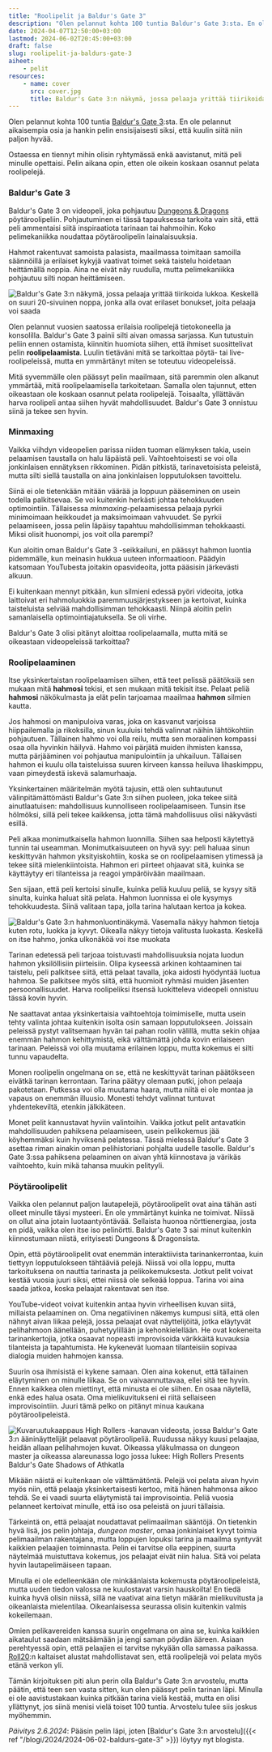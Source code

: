 ```yaml
---
title: "Roolipelit ja Baldur's Gate 3"
description: "Olen pelannut kohta 100 tuntia Baldur's Gate 3:sta. En ole pelannut aikaisempia osia ja hankin pelin ensisijaisesti siksi, että kuulin siitä niin paljon hyvää."
date: 2024-04-07T12:50:00+03:00
lastmod: 2024-06-02T20:45:00+03:00
draft: false
slug: roolipelit-ja-baldurs-gate-3
aiheet:
    - pelit
resources:
    - name: cover
      src: cover.jpg
      title: Baldur's Gate 3:n näkymä, jossa pelaaja yrittää tiirikoida lukkoa. Keskellä on suuri 20-sivuinen noppa, jonka alla ovat erilaset bonukset, joita pelaaja voi saada
---
```

Olen pelannut kohta 100 tuntia [Baldur's Gate 3](https://baldursgate3.game/):sta. En ole pelannut aikaisempia osia ja hankin pelin ensisijaisesti siksi, että kuulin siitä niin paljon hyvää.

Ostaessa en tiennyt mihin olisin ryhtymässä enkä aavistanut, mitä peli minulle opettaisi. Pelin aikana opin, etten ole oikein koskaan osannut pelata roolipelejä.

<!--more-->

### Baldur's Gate 3

Baldur's Gate 3 on videopeli, joka pohjautuu [Dungeons & Dragons](https://dnd.wizards.com/) pöytäroolipeliin. Pohjautuminen ei tässä tapauksessa tarkoita vain sitä, että peli ammentaisi siitä inspiraatiota tarinaan tai hahmoihin. Koko pelimekaniikka noudattaa pöytäroolipelin lainalaisuuksia.

Hahmot rakentuvat samoista palasista, maailmassa toimitaan samoilla säännöillä ja erilaiset kykyjä vaativat toimet sekä taistelu hoidetaan heittämällä noppia. Aina ne eivät näy ruudulla, mutta pelimekaniikka pohjautuu silti nopan heittämiseen.

![Baldur's Gate 3:n näkymä, jossa pelaaja yrittää tiirikoida lukkoa. Keskellä on suuri 20-sivuinen noppa, jonka alla ovat erilaset bonukset, joita pelaaja voi saada](cover.jpg "Baldur's Gate 3:ssa monet taitoa vaativat asiat ratkaistaan heittämällä noppaa pöytäroolipelin tapaan.")


Olen pelannut vuosien saatossa erilaisia roolipelejä tietokoneella ja konsolilla. Baldur's Gate 3 painii silti aivan omassa sarjassa. Kun tutustuin peliin ennen ostamista, kiinnitin huomiota siihen, että ihmiset suosittelivat pelin **roolipelaamista**. Luulin tietäväni mitä se tarkoittaa pöytä- tai live-roolipeleissä, mutta en ymmärtänyt miten se toteutuu videopeleissä.

Mitä syvemmälle olen päässyt pelin maailmaan, sitä paremmin olen alkanut ymmärtää, mitä roolipelaamisella tarkoitetaan. Samalla olen tajunnut, etten oikeastaan ole koskaan osannut pelata roolipelejä. Toisaalta, yllättävän harva roolipeli antaa siihen hyvät mahdollisuudet. Baldur's Gate 3 onnistuu siinä ja tekee sen hyvin.

### Minmaxing

Vaikka viihdyn videopelien parissa niiden tuoman elämyksen takia, usein pelaamisen taustalla on halu läpäistä peli. Vaihtoehtoisesti se voi olla jonkinlaisen ennätyksen rikkominen. Pidän pitkistä, tarinavetoisista peleistä, mutta silti siellä taustalla on aina jonkinlaisen lopputuloksen tavoittelu.

Siinä ei ole tietenkään mitään väärää ja loppuun pääseminen on usein todella palkitsevaa. Se voi kuitenkin herkästi johtaa tehokkuuden optimointiin. Tällaisessa *minmaxing*-pelaamisessa pelaaja pyrkii minimoimaan heikkoudet ja maksimoimaan vahvuudet. Se pyrkii pelaamiseen, jossa pelin läpäisy tapahtuu mahdollisimman tehokkaasti. Miksi olisit huonompi, jos voit olla parempi?

Kun aloitin oman Baldur's Gate 3 -seikkailuni, en päässyt hahmon luontia pidemmälle, kun meinasin hukkua uuteen informaatioon. Päädyin katsomaan YouTubesta joitakin opasvideoita, jotta pääsisin järkevästi alkuun.

Ei kuitenkaan mennyt pitkään, kun silmieni edessä pyöri videoita, jotka laittoivat eri hahmoluokkia paremmuusjärjestykseen ja kertoivat, kuinka taisteluista selviää mahdollisimman tehokkaasti. Niinpä aloitin pelin samanlaisella optimointiajatuksella. Se oli virhe.

Baldur's Gate 3 olisi pitänyt aloittaa roolipelaamalla, mutta mitä se oikeastaan videopeleissä tarkoittaa?

### Roolipelaaminen

Itse yksinkertaistan roolipelaamisen siihen, että teet pelissä päätöksiä sen mukaan mitä **hahmosi** tekisi, et sen mukaan mitä tekisit itse. Pelaat peliä **hahmosi** näkökulmasta ja elät pelin tarjoamaa maailmaa **hahmon** silmien kautta.

Jos hahmosi on manipuloiva varas, joka on kasvanut varjoissa hiippailemalla ja rikoksilla, sinun kuuluisi tehdä valinnat näihin lähtökohtiin pohjautuen. Tällainen hahmo voi olla reilu, mutta sen moraalinen kompassi osaa olla hyvinkin häilyvä. Hahmo voi pärjätä muiden ihmisten kanssa, mutta pärjääminen voi pohjautua manipulointiin ja uhkailuun. Tällaisen hahmon ei kuulu olla taisteluissa suuren kirveen kanssa heiluva lihaskimppu, vaan pimeydestä iskevä salamurhaaja.

Yksinkertainen määritelmän myötä tajusin, että olen suhtautunut välinpitämättömästi Baldur's Gate 3:n siihen puoleen, joka tekee siitä ainutlaatuisen: mahdollisuus kunnolliseen roolipelaamiseen. Tunsin itse hölmöksi, sillä peli tekee kaikkensa, jotta tämä mahdollisuus olisi näkyvästi esillä.

Peli alkaa monimutkaisella hahmon luonnilla. Siihen saa helposti käytettyä tunnin tai useamman. Monimutkaisuuteen on hyvä syy: peli haluaa sinun keskittyvän hahmon yksityiskohtiin, koska se on roolipelaamisen ytimessä ja tekee siitä mielenkiintoista. Hahmon eri piirteet ohjaavat sitä, kuinka se käyttäytyy eri tilanteissa ja reagoi ympäröivään maailmaan.

Sen sijaan, että peli kertoisi sinulle, kuinka peliä kuuluu peliä, se kysyy sitä sinulta, kuinka haluat sitä pelata. Hahmon luonnissa ei ole kysymys tehokkuudesta. Siinä valitaan tapa, jolla tarina halutaan kertoa ja kokea.

![Baldur's Gate 3:n hahmonluontinäkymä. Vasemalla näkyy hahmon tietoja kuten rotu, luokka ja kyvyt. Oikealla näkyy tietoja valitusta luokasta. Keskellä on itse hahmo, jonka ulkonäköä voi itse muokata](character.jpg "Baldur's Gate 3:ssa hahmon luonti tarjoaa hurjan määrän yksityiskohtia, joilla voit rakentaa oman hahmosi alkaen rodusta ja ammatista aina erikoiskykyihin ja huulten väriin.")

Tarinan edetessä peli tarjoaa toistuvasti mahdollisuuksia nojata luodun hahmon yksilöllisiin piirteisiin. Olipa kyseessä arkinen kohtaaminen tai taistelu, peli palkitsee siitä, että pelaat tavalla, joka aidosti hyödyntää luotua hahmoa. Se palkitsee myös siitä, että huomioit ryhmäsi muiden jäsenten persoonallisuudet. Harva roolipeliksi itsensä luokitteleva videopeli onnistuu tässä kovin hyvin.

Ne saattavat antaa yksinkertaisia vaihtoehtoja toimimiselle, mutta usein tehty valinta johtaa kuitenkin isolta osin samaan lopputulokseen. Joissain peleissä pystyt valitsemaan hyvän tai pahan roolin välillä, mutta sekin ohjaa enemmän hahmon kehittymistä, eikä välttämättä johda kovin erilaiseen tarinaan. Peleissä voi olla muutama erilainen loppu, mutta kokemus ei silti tunnu vapaudelta.

Monen roolipelin ongelmana on se, että ne keskittyvät tarinan päätökseen eivätkä tarinan kerrontaan. Tarina päätyy olemaan putki, johon pelaaja pakotetaan. Putkessa voi olla muutama haara, mutta niitä ei ole montaa ja vapaus on enemmän illuusio. Monesti tehdyt valinnat tuntuvat yhdentekeviltä, etenkin jälkikäteen.

Monet pelit kannustavat hyviin valintoihin. Vaikka jotkut pelit antavatkin mahdollisuuden pahiksena pelaamiseen, usein pelikokemus jää köyhemmäksi kuin hyviksenä pelatessa. Tässä mielessä Baldur's Gate 3 asettaa riman ainakin oman pelihistoriani pohjalta uudelle tasolle. Baldur's Gate 3:ssa pahiksena pelaaminen on aivan yhtä kiinnostava ja värikäs vaihtoehto, kuin mikä tahansa muukin pelityyli.

### Pöytäroolipelit

Vaikka olen pelannut paljon lautapelejä, pöytäroolipelit ovat aina tähän asti olleet minulle täysi mysteeri. En ole ymmärtänyt kuinka ne toimivat. Niissä on ollut aina jotain luotaantyöntävää. Sellaista huonoa nörttienergiaa, josta en pidä, vaikka olen itse iso pelinörtti. Baldur's Gate 3 sai minut kuitenkin kiinnostumaan niistä, erityisesti Dungeons & Dragonsista.

Opin, että pöytäroolipelit ovat enemmän interaktiivista tarinankerrontaa, kuin tiettyyn lopputulokseen tähtääviä pelejä. Niissä voi olla loppu, mutta tarkoituksena on nauttia tarinasta ja pelikokemuksesta. Jotkut pelit voivat kestää vuosia juuri siksi, ettei niissä ole selkeää loppua. Tarina voi aina saada jatkoa, koska pelaajat rakentavat sen itse.

YouTube-videot voivat kuitenkin antaa hyvin virheellisen kuvan siitä, millaista pelaaminen on. Oma negatiivinen näkemys kumpusi siitä, että olen nähnyt aivan liikaa pelejä, jossa pelaajat ovat näyttelijöitä, jotka eläytyvät pelihahmoon äänellään, puhetyylillään ja kehonkielellään. He ovat kokeneita tarinankertojia, jotka osaavat nopeasti improvisoida värikkäitä kuvauksia tilanteista ja tapahtumista. He kykenevät luomaan tilanteisiin sopivaa dialogia muiden hahmojen kanssa.

Suurin osa ihmisistä ei kykene samaan. Olen aina kokenut, että tällainen eläytyminen on minulle liikaa. Se on vaivaannuttavaa, ellei sitä tee hyvin. Ennen kaikkea olen miettinyt, että minusta ei ole siihen. En osaa näytellä, enkä edes halua osata. Oma mielikuvitukseni ei riitä sellaiseen improvisointiin. Juuri tämä pelko on pitänyt minua kaukana pöytäroolipeleistä.

![Kuvaruutukaappaus High Rollers -kanavan videosta, jossa Baldur's Gate 3:n ääninäyttelijät pelaavat pöytäroolipeliä. Ruudussa näkyy kuusi pelaajaa, heidän allaan pelihahmojen kuvat. Oikeassa yläkulmassa on dungeon master ja oikeassa alareunassa logo jossa lukee: High Rollers Presents Baldur's Gate Shadows of Athkatla](dnd.jpg "High Rollers -kanavan pelisessio Baldur's Gate 3:n ääninäyttelijöiden kesken on viihdyttävää katsottavaa, mutta ei välttämättä anna todellista kuvaa siitä, millaisia suurin osa peleistä on.")

Mikään näistä ei kuitenkaan ole välttämätöntä. Pelejä voi pelata aivan hyvin myös niin, että pelaaja yksinkertaisesti kertoo, mitä hänen hahmonsa aikoo tehdä. Se ei vaadi suurta eläytymistä tai improvisointia. Peliä vuosia pelanneet kertoivat minulle, että iso osa peleistä on juuri tällaisia.

Tärkeintä on, että pelaajat noudattavat pelimaailman sääntöjä. On tietenkin hyvä lisä, jos pelin johtaja, *dungeon master*, omaa jonkinlaiset kyvyt toimia pelimaailman rakentajana, mutta loppujen lopuksi tarina ja maailma syntyvät kaikkien pelaajien toiminnasta. Pelin ei tarvitse olla eeppinen, suurta näytelmää muistuttava kokemus, jos pelaajat eivät niin halua. Sitä voi pelata hyvin lautapelimäiseen tapaan.

Minulla ei ole edelleenkään ole minkäänlaista kokemusta pöytäroolipeleistä, mutta uuden tiedon valossa ne kuulostavat varsin hauskoilta! En tiedä kuinka hyvä olisin niissä, sillä ne vaativat aina tietyn määrän mielikuvitusta ja oikeanlaista mielentilaa. Oikeanlaisessa seurassa olisin kuitenkin valmis kokeilemaan.

Omien pelikavereiden kanssa suurin ongelmana on aina se, kuinka kaikkien aikataulut saadaan mätsäämään ja jengi saman pöydän ääreen. Asiaan perehtyessä opin, että pelaajien ei tarvitse nykyään olla samassa paikassa. [Roll20](https://roll20.net/):n kaltaiset alustat mahdollistavat sen, että roolipelejä voi pelata myös etänä verkon yli.

Tämän kirjoituksen piti alun perin olla Baldur's Gate 3:n arvostelu, mutta päätin, että teen sen vasta sitten, kun olen päässyt pelin tarinan läpi. Minulla ei ole aavistustakaan kuinka pitkään tarina vielä kestää, mutta en olisi yllättynyt, jos siinä menisi vielä toiset 100 tuntia. Arvostelu tulee siis joskus myöhemmin.

*Päivitys 2.6.2024*: Pääsin pelin läpi, joten [Baldur's Gate 3:n arvostelu]({{< ref "/blogi/2024/2024-06-02-baldurs-gate-3" >}}) löytyy nyt blogista.